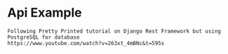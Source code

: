 # Api Example

    Following Pretty Printed tutorial on Django Rest Framework but using PostgreSQL for database
    https://www.youtube.com/watch?v=263xt_4mBNc&t=595s
